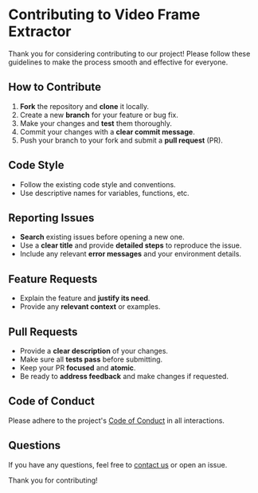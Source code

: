 # Contributing to Video Frame Extractor

Thank you for considering contributing to our project! Please follow these guidelines to make the process smooth and effective for everyone.

## How to Contribute

1. **Fork** the repository and **clone** it locally.
2. Create a new **branch** for your feature or bug fix.
3. Make your changes and **test** them thoroughly.
4. Commit your changes with a **clear commit message**.
5. Push your branch to your fork and submit a **pull request** (PR).

## Code Style

- Follow the existing code style and conventions.
- Use descriptive names for variables, functions, etc.

## Reporting Issues

- **Search** existing issues before opening a new one.
- Use a **clear title** and provide **detailed steps** to reproduce the issue.
- Include any relevant **error messages** and your environment details.

## Feature Requests

- Explain the feature and **justify its need**.
- Provide any **relevant context** or examples.

## Pull Requests

- Provide a **clear description** of your changes.
- Make sure all **tests pass** before submitting.
- Keep your PR **focused** and **atomic**.
- Be ready to **address feedback** and make changes if requested.

## Code of Conduct

Please adhere to the project's [Code of Conduct](./CODE_OF_CONDUCT.md) in all interactions.

## Questions

If you have any questions, feel free to [contact us](a4b11s@gmail.com) or open an issue.

Thank you for contributing!
